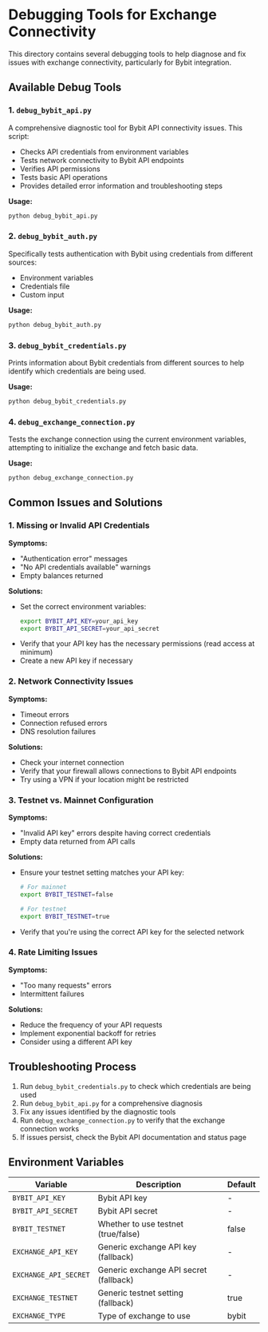 # Debugging Tools for Exchange Connectivity

This directory contains several debugging tools to help diagnose and fix issues with exchange connectivity, particularly for Bybit integration.

## Available Debug Tools

### 1. `debug_bybit_api.py`

A comprehensive diagnostic tool for Bybit API connectivity issues. This script:

- Checks API credentials from environment variables
- Tests network connectivity to Bybit API endpoints
- Verifies API permissions
- Tests basic API operations
- Provides detailed error information and troubleshooting steps

**Usage:**
```bash
python debug_bybit_api.py
```

### 2. `debug_bybit_auth.py`

Specifically tests authentication with Bybit using credentials from different sources:
- Environment variables
- Credentials file
- Custom input

**Usage:**
```bash
python debug_bybit_auth.py
```

### 3. `debug_bybit_credentials.py`

Prints information about Bybit credentials from different sources to help identify which credentials are being used.

**Usage:**
```bash
python debug_bybit_credentials.py
```

### 4. `debug_exchange_connection.py`

Tests the exchange connection using the current environment variables, attempting to initialize the exchange and fetch basic data.

**Usage:**
```bash
python debug_exchange_connection.py
```

## Common Issues and Solutions

### 1. Missing or Invalid API Credentials

**Symptoms:**
- "Authentication error" messages
- "No API credentials available" warnings
- Empty balances returned

**Solutions:**
- Set the correct environment variables:
  ```bash
  export BYBIT_API_KEY=your_api_key
  export BYBIT_API_SECRET=your_api_secret
  ```
- Verify that your API key has the necessary permissions (read access at minimum)
- Create a new API key if necessary

### 2. Network Connectivity Issues

**Symptoms:**
- Timeout errors
- Connection refused errors
- DNS resolution failures

**Solutions:**
- Check your internet connection
- Verify that your firewall allows connections to Bybit API endpoints
- Try using a VPN if your location might be restricted

### 3. Testnet vs. Mainnet Configuration

**Symptoms:**
- "Invalid API key" errors despite having correct credentials
- Empty data returned from API calls

**Solutions:**
- Ensure your testnet setting matches your API key:
  ```bash
  # For mainnet
  export BYBIT_TESTNET=false
  
  # For testnet
  export BYBIT_TESTNET=true
  ```
- Verify that you're using the correct API key for the selected network

### 4. Rate Limiting Issues

**Symptoms:**
- "Too many requests" errors
- Intermittent failures

**Solutions:**
- Reduce the frequency of your API requests
- Implement exponential backoff for retries
- Consider using a different API key

## Troubleshooting Process

1. Run `debug_bybit_credentials.py` to check which credentials are being used
2. Run `debug_bybit_api.py` for a comprehensive diagnosis
3. Fix any issues identified by the diagnostic tools
4. Run `debug_exchange_connection.py` to verify that the exchange connection works
5. If issues persist, check the Bybit API documentation and status page

## Environment Variables

| Variable | Description | Default |
|----------|-------------|---------|
| `BYBIT_API_KEY` | Bybit API key | - |
| `BYBIT_API_SECRET` | Bybit API secret | - |
| `BYBIT_TESTNET` | Whether to use testnet (true/false) | false |
| `EXCHANGE_API_KEY` | Generic exchange API key (fallback) | - |
| `EXCHANGE_API_SECRET` | Generic exchange API secret (fallback) | - |
| `EXCHANGE_TESTNET` | Generic testnet setting (fallback) | true |
| `EXCHANGE_TYPE` | Type of exchange to use | bybit |
